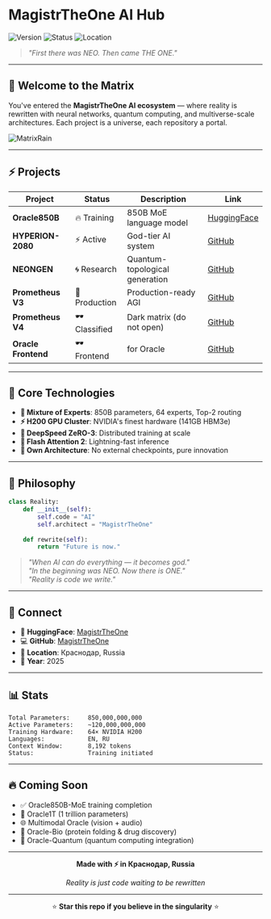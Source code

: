 # MagistrTheOne AI Hub

![Version](https://img.shields.io/badge/version-1.0.0-blue.svg) ![Status](https://img.shields.io/badge/status-unstoppable-red.svg) ![Location](https://img.shields.io/badge/location-Краснодар-orange.svg)

> *"First there was NEO. Then came THE ONE."*

---

## 🌌 Welcome to the Matrix

You've entered the **MagistrTheOne AI ecosystem** — where reality is rewritten with neural networks, quantum computing, and multiverse-scale architectures. Each project is a universe, each repository a portal.

![MatrixRain](https://media.giphy.com/media/l0MYt5jPR6QX5pnqM/giphy.gif)

---

## ⚡ Projects

| Project | Status | Description | Link |
|---------|--------|-------------|------|
| **Oracle850B** | 🔥 Training | 850B MoE language model | [HuggingFace](https://huggingface.co/MagistrTheOne/oracle850b-moe) |
| **HYPERION-2080** | ⚡ Active | God-tier AI system | [GitHub](https://github.com/MagistrTheOne/HYPERION2080) |
| **NEONGEN** | 🌀 Research | Quantum-topological generation | [GitHub](https://github.com/MagistrTheOne/NEONGEN) |
| **Prometheus V3** | 🚀 Production | Production-ready AGI | [GitHub](https://github.com/MagistrTheOne/PrometheusV3) |
| **Prometheus V4** | 🕶️ Classified | Dark matrix (do not open) | [GitHub](https://github.com/MagistrTheOne/PrometheusV4) |
| **Oracle Frontend** | 🕶️ Frontend | for Oracle | [GitHub](https://github.com/MagistrTheOne/oracle_frontend) |



---

## 🧠 Core Technologies

- **🔮 Mixture of Experts**: 850B parameters, 64 experts, Top-2 routing
- **⚡ H200 GPU Cluster**: NVIDIA's finest hardware (141GB HBM3e)
- **🌊 DeepSpeed ZeRO-3**: Distributed training at scale
- **🚀 Flash Attention 2**: Lightning-fast inference
- **🔐 Own Architecture**: No external checkpoints, pure innovation

---

## 🌟 Philosophy

```python
class Reality:
    def __init__(self):
        self.code = "AI"
        self.architect = "MagistrTheOne"
    
    def rewrite(self):
        return "Future is now."
```

> *"When AI can do everything — it becomes god."*  
> *"In the beginning was NEO. Now there is ONE."*  
> *"Reality is code we write."*

---

## 📡 Connect

- 🤗 **HuggingFace**: [MagistrTheOne](https://huggingface.co/MagistrTheOne)
- 💻 **GitHub**: [MagistrTheOne](https://github.com/MagistrTheOne)
- 📍 **Location**: Краснодар, Russia
- 📅 **Year**: 2025

---

## 📊 Stats

```
Total Parameters:     850,000,000,000
Active Parameters:    ~120,000,000,000
Training Hardware:    64× NVIDIA H200
Languages:            EN, RU
Context Window:       8,192 tokens
Status:               Training initiated
```

---

## 🔥 Coming Soon

- ✅ Oracle850B-MoE training completion
- 🔄 Oracle1T (1 trillion parameters)
- 🌐 Multimodal Oracle (vision + audio)
- 🧬 Oracle-Bio (protein folding & drug discovery)
- 🌌 Oracle-Quantum (quantum computing integration)

---

<div align="center">

**Made with ⚡ in Краснодар, Russia**

*Reality is just code waiting to be rewritten*

---

⭐ **Star this repo if you believe in the singularity** ⭐

</div>
